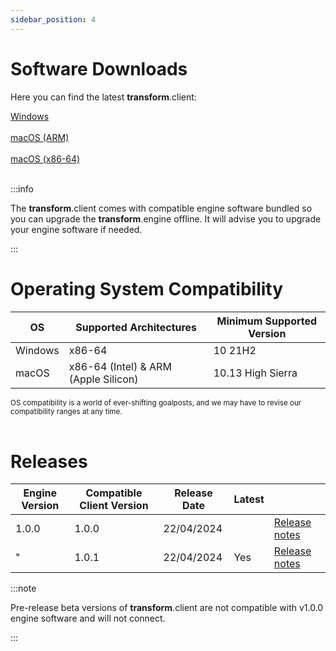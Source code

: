 ```yaml
---
sidebar_position: 4
---
```


# Software Downloads

Here you can find the latest **transform**.client:

<a class="button button--lg button--primary" href="https://downloads.fourieraudio.com/transform/latest/FourierTransform-Latest-win32.exe">Windows</a>
<br/><br/>
<a class="button button--lg button--primary" href="https://downloads.fourieraudio.com/transform/latest/FourierTransform-Latest-arm64.zip">macOS (ARM)</a>
<br/><br/>
<a class="button button--lg button--primary" href="https://downloads.fourieraudio.com/transform/latest/FourierTransform-Latest-x64.zip">macOS (x86-64)</a>
<br/><br/>

:::info

The **transform**.client comes with compatible engine software bundled so you can upgrade the **transform**.engine offline.
It will advise you to upgrade your engine software if needed.

:::

# Operating System Compatibility

| OS      | Supported Architectures              | Minimum Supported Version |
| ------- | ------------------------------------ | ------------------------- |
| Windows | x86-64                               | 10 21H2                   |
| macOS   | x86-64 (Intel) & ARM (Apple Silicon) | 10.13 High Sierra         |

<small>OS compatibility is a world of ever-shifting goalposts, and we may have to revise our
compatibility ranges at any time.</small>
<br /><br />

# Releases

| Engine Version | Compatible Client Version | Release Date | Latest |                      |
| -------------- | ------------------------- | ------------ | ------ | -------------------- |
| 1.0.0          | 1.0.0                     | 22/04/2024   |        | [Release notes](v1-0-0) |
| "              | 1.0.1                     | 22/04/2024   | Yes    | [Release notes](v1-0-1) |

:::note

Pre-release beta versions of **transform**.client are not compatible with v1.0.0 engine software and
will not connect.

:::
